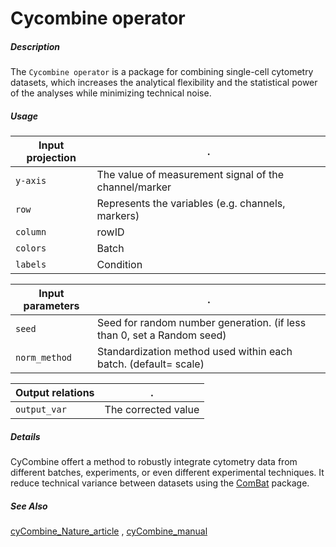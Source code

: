 # Cycombine operator

##### Description

The `Cycombine operator` is a package for combining single-cell cytometry datasets, which increases the analytical flexibility and the statistical power of the analyses while minimizing technical noise.

##### Usage

Input projection|.
---|---
`y-axis`        | The value of measurement signal of the channel/marker
`row`           | Represents the variables (e.g. channels, markers)
`column`        | rowID
`colors`        | Batch
`labels`        | Condition

Input parameters|.
---|---
`seed`        | Seed for random number generation. (if less than 0, set a Random seed)
`norm_method`        | Standardization method used within each batch. (default= scale)

Output relations|.
---|---
`output_var`        | The corrected value

##### Details

CyCombine offert a method to robustly integrate cytometry data from different batches, experiments, or even different experimental techniques.
It reduce technical variance between datasets using the [ComBat](https://www.rdocumentation.org/packages/sva/versions/3.20.0/topics/ComBat) package. 

##### See Also

[cyCombine_Nature_article](https://www.nature.com/articles/s41467-022-29383-5)
, [cyCombine_manual](https://biosurf.org/cyCombine_ref_manual.html)

